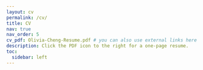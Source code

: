 ```yaml
---
layout: cv
permalink: /cv/
title: CV
nav: true
nav_order: 5
cv_pdf: Olivia-Cheng-Resume.pdf # you can also use external links here
description: Click the PDF icon to the right for a one-page resume.
toc:
  sidebar: left
---
```

